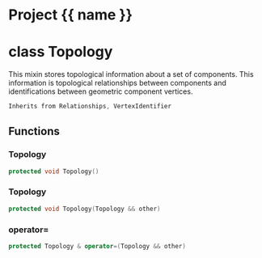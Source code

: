 <script setup>
import {useRoute} from 'vitepress'
const {path} = useRoute()
const tokens = path.split('/')
const words = tokens[2].split('-');
for (let i = 0; i < words.length; i++) {
    words[i] = words[i].charAt(0).toUpperCase() + words[i].slice(1);
    words[i] = words[i].replace('geode', 'Geode')
}
const name = words.join('-');
</script>
# Project {{ name }}

# class Topology


 This mixin stores topological information about a set of components. This information is topological relationships between components and identifications between geometric component vertices.



```cpp
Inherits from Relationships, VertexIdentifier
```



## Functions

### Topology

```cpp
protected void Topology()
```


### Topology

```cpp
protected void Topology(Topology && other)
```


### operator=

```cpp
protected Topology & operator=(Topology && other)
```




